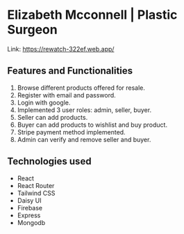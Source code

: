 # Elizabeth Mcconnell | Plastic Surgeon

Link: https://rewatch-322ef.web.app/

## Features and Functionalities

1. Browse different products offered for resale.
1. Register with email and password.
1. Login with google.
1. Implemented 3 user roles: admin, seller, buyer.
1. Seller can add products.
1. Buyer can add products to wishlist and buy product.
1. Stripe payment method implemented.
1. Admin can verify and remove seller and buyer.

## Technologies used

- React
- React Router
- Tailwind CSS
- Daisy UI
- Firebase
- Express
- Mongodb
